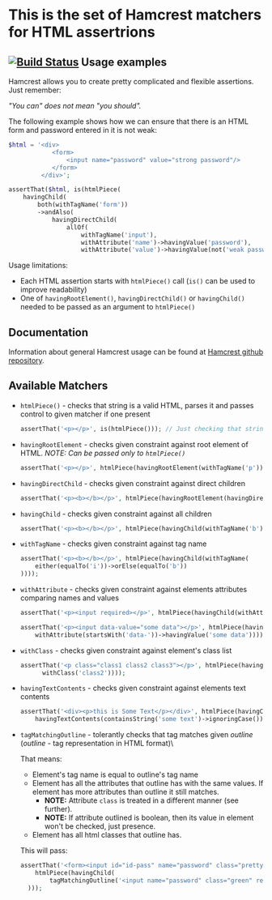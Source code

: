 This is the set of Hamcrest matchers for HTML assertrions 
=========================================================
[![Build Status](https://travis-ci.org/wmde/hamcrest-html-matchers.svg?branch=master)](https://travis-ci.org/wmde/hamcrest-html-matchers)
Usage examples
--------------
Hamcrest allows you to create pretty complicated and flexible assertions. Just remember:

*"You can" does not mean "you should".*


The following example shows how we can ensure that there is an HTML form and password entered in it is not weak: 

```php
$html = '<div>
            <form>
                <input name="password" value="strong password"/>
            </form>
         </div>';

assertThat($html, is(htmlPiece(
    havingChild(
        both(withTagName('form'))
        ->andAlso(
            havingDirectChild(
                allOf(
                    withTagName('input'),
                    withAttribute('name')->havingValue('password'),
                    withAttribute('value')->havingValue(not('weak password')))))))));
```
Usage limitations:
  * Each HTML assertion starts with `htmlPiece()` call (`is()` can be used to improve readability)
  * One of `havingRootElement()`, `havingDirectChild()` or `havingChild()` needed to be passed as an argument to `htmlPiece()`

Documentation
-------------
Information about general Hamcrest usage can be found at [Hamcrest github repository](https://github.com/hamcrest/hamcrest-php).


Available Matchers
------------------
* `htmlPiece()` - checks that string is a valid HTML, parses it and passes control to given matcher if one present
    ```php
    assertThat('<p></p>', is(htmlPiece())); // Just checking that string is a valid piece of HTML
    ```
* `havingRootElement` - checks given constraint against root element of HTML. *NOTE: Can be passed only to `htmlPiece()`*
    ```php
    assertThat('<p></p>', htmlPiece(havingRootElement(withTagName('p'))));
    ```

* `havingDirectChild` - checks given constraint against direct children 
    ```php
    assertThat('<p><b></b></p>', htmlPiece(havingRootElement(havingDirectChild(withTagName('b')))));
    ```

* `havingChild` - checks given constraint against all children 
    ```php
    assertThat('<p><b></b></p>', htmlPiece(havingChild(withTagName('b'))));
    ```

* `withTagName` - checks given constraint against tag name
    ```php
    assertThat('<p><b></b></p>', htmlPiece(havingChild(withTagName(
        either(equalTo('i'))->orElse(equalTo('b'))
    ))));
    ```

* `withAttribute` - checks given constraint against elements attributes comparing names and values
    ```php
    assertThat('<p><input required></p>', htmlPiece(havingChild(withAttribute('required'))));
    ```
    ```php
    assertThat('<p><input data-value="some data"></p>', htmlPiece(havingChild(
        withAttribute(startsWith('data-'))->havingValue('some data'))));
    ```
    
* `withClass` - checks given constraint against element's class list
  ```php
  assertThat('<p class="class1 class2 class3"></p>', htmlPiece(havingChild(
        withClass('class2'))));
  ```

* `havingTextContents` - checks given constraint against elements text contents
    ```php
    assertThat('<div><p>this is Some Text</p></div>', htmlPiece(havingChild(
        havingTextContents(containsString('some text')->ignoringCase()))));
    ```

* `tagMatchingOutline` - tolerantly checks that tag matches given *outline* (*outline* - tag representation in HTML format)\

  That means:
    * Element's tag name is equal to outline's tag name
    * Element has all the attributes that outline has with the same values. If element has more attributes than outline it still matches. 
      * **NOTE:** Attribute `class` is treated in a different manner (see further). 
      * **NOTE:** If attribute outlined is boolean, then its value in element won't be checked, just presence.
    * Element has all html classes that outline has.
    
  This will pass:
  ```php
  assertThat('<form><input id="id-pass" name="password" class="pretty green" required="required"></form>', 
      htmlPiece(havingChild(
          tagMatchingOutline('<input name="password" class="green" required>')
    )));
  ```
